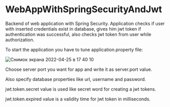 # WebAppWithSpringSecurityAndJwt
Backend of web application with Spring Security. Application checks if user with inserted credentials exist in database, gives him jwt token if authentication was successful, also checks jwt token from user while authorization.

To start the application you have to tune application.property file:

![Снимок экрана 2022-04-25 в 17 40 10](https://user-images.githubusercontent.com/102177550/165112384-ab215946-a599-40fc-815f-20301adbf80f.png)

Choose server port you want for app and write it as server.port value.

Also specify database properties like url, username and password.

jwt.token.secret value is used like secret word for creating a jwt tokens.

jwt.token.expired value is a validity time for jwt token in milliseconds.
